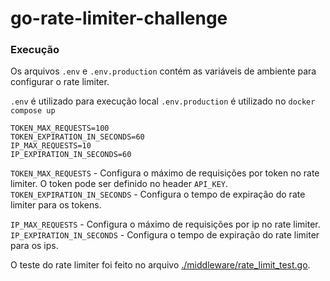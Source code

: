 # go-rate-limiter-challenge

### Execução

Os arquivos `.env` e `.env.production` contém as variáveis de ambiente para configurar o rate limiter.

`.env` é utilizado para execução local
`.env.production` é utilizado no `docker compose up`

```
TOKEN_MAX_REQUESTS=100
TOKEN_EXPIRATION_IN_SECONDS=60
IP_MAX_REQUESTS=10
IP_EXPIRATION_IN_SECONDS=60
```

`TOKEN_MAX_REQUESTS` - Configura o máximo de requisições por token no rate limiter. O token pode ser definido no header `API_KEY`.
`TOKEN_EXPIRATION_IN_SECONDS` - Configura o tempo de expiração do rate limiter para os tokens.

`IP_MAX_REQUESTS` - Configura o máximo de requisições por ip no rate limiter.
`IP_EXPIRATION_IN_SECONDS` - Configura o tempo de expiração do rate limiter para os ips.

O teste do rate limiter foi feito no arquivo [./middleware/rate_limit_test.go](./middleware/rate_limit_test.go).
